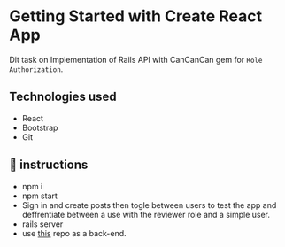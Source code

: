 # Getting Started with Create React App

Dit task on Implementation of Rails API with CanCanCan gem for `Role Authorization`.
## Technologies used

- React
- Bootstrap
- Git




## 🔨 instructions
- npm i
- npm start
- Sign in and create posts then togle between users to test the app and deffrentiate between a use with the reviewer role and a simple user.
- rails server
- use  [this](https://github.com/arikarim/Test-cancan) repo as a back-end.
